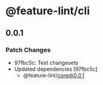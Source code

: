 # @feature-lint/cli

## 0.0.1
### Patch Changes

- 97fbc5c: Test changesets
- Updated dependencies [97fbc5c]
  - @feature-lint/core@0.0.1
